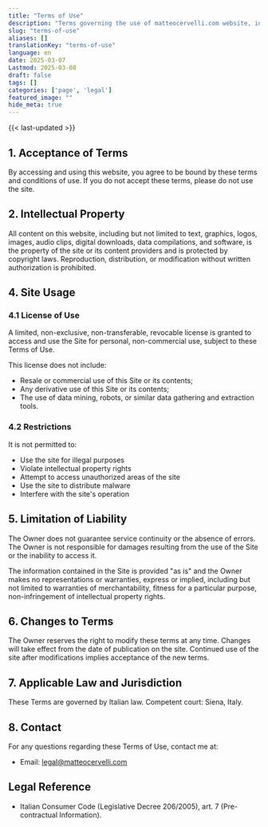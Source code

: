 ```yaml
---
title: "Terms of Use"
description: "Terms governing the use of matteocervelli.com website, including intellectual property rights, liability limitations and user behavior rules"
slug: "terms-of-use"
aliases: []
translationKey: "terms-of-use"
language: en
date: 2025-03-07
Lastmod: 2025-03-08
draft: false 
tags: []
categories: ['page', 'legal']
featured_image: ""
hide_meta: true
---
```


{{< last-updated >}}

## 1. Acceptance of Terms

By accessing and using this website, you agree to be bound by these terms and conditions of use. If you do not accept these terms, please do not use the site.

## 2. Intellectual Property

All content on this website, including but not limited to text, graphics, logos, images, audio clips, digital downloads, data compilations, and software, is the property of the site or its content providers and is protected by copyright laws.
Reproduction, distribution, or modification without written authorization is prohibited.

## 4. Site Usage

### 4.1 License of Use

A limited, non-exclusive, non-transferable, revocable license is granted to access and use the Site for personal, non-commercial use, subject to these Terms of Use.

This license does not include:

- Resale or commercial use of this Site or its contents;
- Any derivative use of this Site or its contents;
- The use of data mining, robots, or similar data gathering and extraction tools.

### 4.2 Restrictions

It is not permitted to:

- Use the site for illegal purposes
- Violate intellectual property rights
- Attempt to access unauthorized areas of the site
- Use the site to distribute malware
- Interfere with the site's operation

## 5. Limitation of Liability

The Owner does not guarantee service continuity or the absence of errors. The Owner is not responsible for damages resulting from the use of the Site or the inability to access it.

The information contained in the Site is provided "as is" and the Owner makes no representations or warranties, express or implied, including but not limited to warranties of merchantability, fitness for a particular purpose, non-infringement of intellectual property rights.

## 6. Changes to Terms

The Owner reserves the right to modify these terms at any time. Changes will take effect from the date of publication on the site. Continued use of the site after modifications implies acceptance of the new terms.

## 7. Applicable Law and Jurisdiction

These Terms are governed by Italian law. Competent court: Siena, Italy.

## 8. Contact

For any questions regarding these Terms of Use, contact me at:

- Email: <legal@matteocervelli.com>

## Legal Reference

- Italian Consumer Code (Legislative Decree 206/2005), art. 7 (Pre-contractual Information).
